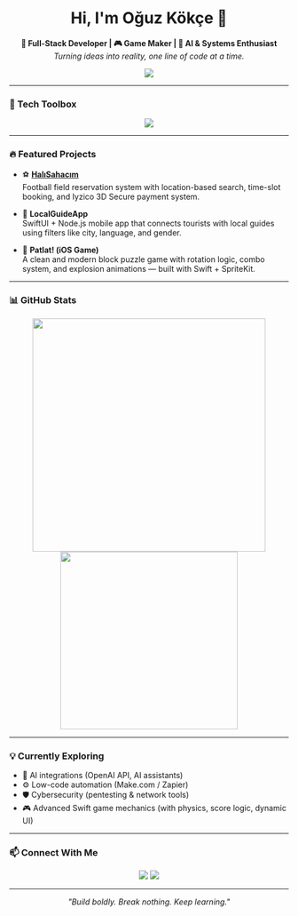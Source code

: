 <h1 align="center">Hi, I'm Oğuz Kökçe 👋</h1>
<p align="center">
  <b>🚀 Full-Stack Developer | 🎮 Game Maker | 🧠 AI & Systems Enthusiast</b><br/>
  <i>Turning ideas into reality, one line of code at a time.</i>
</p>

<p align="center">
  <img src="https://readme-typing-svg.herokuapp.com?font=Fira+Code&size=20&duration=2000&center=true&vCenter=true&width=500&lines=Computer+Engineering+Student;Full-Stack+Web+Developer;SwiftUI+iOS+Developer;Node.js+Backend+Architect;Cybersecurity+Learner;Loves+to+Build+Things+%F0%9F%9A%80" />
</p>

---

### 🧰 Tech Toolbox

<p align="center">
  <img src="https://skillicons.dev/icons?i=js,ts,react,nextjs,nodejs,express,mongodb,firebase,supabase,swift,figma,tailwind,vercel,git,docker" />
</p>

---

### 🔥 Featured Projects

- ⚽ **[HalıSahacım](https://halisahacim.com)**  
  Football field reservation system with location-based search, time-slot booking, and Iyzico 3D Secure payment system.

- 🧭 **LocalGuideApp**  
  SwiftUI + Node.js mobile app that connects tourists with local guides using filters like city, language, and gender.

- 🧩 **Patlat! (iOS Game)**  
  A clean and modern block puzzle game with rotation logic, combo system, and explosion animations — built with Swift + SpriteKit.

---

### 📊 GitHub Stats

<p align="center">
  <img src="https://github-readme-stats.vercel.app/api?username=oguzkokce&show_icons=true&theme=tokyonight" width="420"/>
  <img src="https://github-readme-stats.vercel.app/api/top-langs/?username=oguzkokce&layout=compact&theme=tokyonight" width="320"/>
</p>

---

### 💡 Currently Exploring

- 🤖 AI integrations (OpenAI API, AI assistants)  
- ⚙️ Low-code automation (Make.com / Zapier)  
- 🛡️ Cybersecurity (pentesting & network tools)  
- 🎮 Advanced Swift game mechanics (with physics, score logic, dynamic UI)

---

### 📫 Connect With Me

<p align="center">
  <a href="https://www.linkedin.com/in/oğuz-kökçe-797a9a204/"><img src="https://img.shields.io/badge/LinkedIn-blue?style=for-the-badge&logo=linkedin"></a>
  <a href="mailto:oguzkokce@gmail.com"><img src="https://img.shields.io/badge/Gmail-red?style=for-the-badge&logo=gmail&logoColor=white"></a>
</p>

---

<p align="center">
  <i>"Build boldly. Break nothing. Keep learning."</i>
</p>
